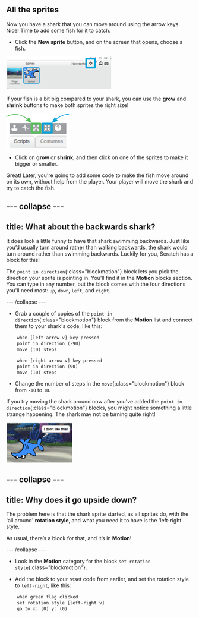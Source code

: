## All the sprites

Now you have a shark that you can move around using the arrow keys. Nice! Time to add some fish for it to catch.

+ Click the **New sprite** button, and on the screen that opens, choose a fish.

![The New sprite button](images/spritesNewFromLibrary.png)

If your fish is a bit big compared to your shark, you can use the **grow** and **shrink** buttons to make both sprites the right size!

![Grow and shrink buttons](images/sprites2.png)

+ Click on **grow** or **shrink**, and then click on one of the sprites to make it bigger or smaller.

Great! Later, you're going to add some code to make the fish move around on its own, without help from the player. Your player will move the shark and try to catch the fish.

--- collapse ---
---
title: What about the backwards shark?
---

It does look a little funny to have that shark swimming backwards. Just like you’d usually turn around rather than walking backwards, the shark would turn around rather than swimming backwards. Luckily for you, Scratch has a block for this!

The `point in direction`{:class="blockmotion"} block lets you pick the direction your sprite is pointing in. You’ll find it in the **Motion** blocks section. You can type in any number, but the block comes with the four directions you'll need most: `up`, `down`, `left`, and `right`.

--- /collapse ---

+ Grab a couple of copies of the `point in direction`{:class="blockmotion"} block from the **Motion** list and connect them to your shark's code, like this: 

```blocks
    when [left arrow v] key pressed
    point in direction (-90)
    move (10) steps
```

```blocks
    when [right arrow v] key pressed
    point in direction (90)
    move (10) steps
```

+ Change the number of steps in the `move`{:class="blockmotion"} block from `-10` to `10`.

If you try moving the shark around now after you've added the `point in direction`{:class="blockmotion"} blocks, you might notice something a little strange happening. The shark may not be turning quite right! 

![Upside down shark](images/spritesUpsideDown.png)

--- collapse ---
---
title: Why does it go upside down?
---

The problem here is that the shark sprite started, as all sprites do, with the 'all around' **rotation style**, and what you need it to have is the 'left-right' style.

As usual, there’s a block for that, and it’s in **Motion**! 

--- /collapse ---

+ Look in the **Motion** category for the block `set rotation style`{:class="blockmotion"}.

+ Add the block to your reset code from earlier, and set the rotation style to `left-right`, like this: 

```blocks
    when green flag clicked
    set rotation style [left-right v]
    go to x: (0) y: (0)
```
